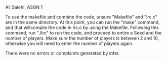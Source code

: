 Ali Salehi, ASGN 1

To use the makefile and combine the code, unsure "Makefile" and "lrc.c" are in 
the same directory. At this point, you can run the "make" command, and that willcompile the code in lrc.c by using the Makefile. Following this command, run 
"./lrc" to run the code, and proceed to entire a Seed and the number of players.
Make sure the number of players is between 2 and 10, otherwise you will need to enter the number of players again. 

There were no errors or complaints generated by infer.

